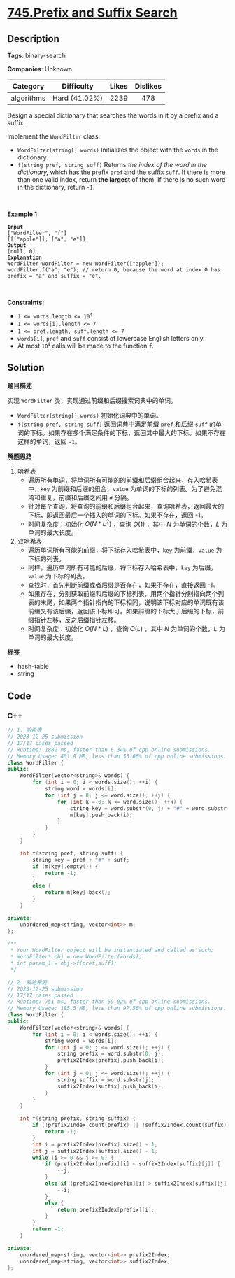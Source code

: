 # [745.Prefix and Suffix Search](https://leetcode.com/problems/prefix-and-suffix-search/description/)

## Description

**Tags**: binary-search

**Companies**: Unknown

|  Category  |  Difficulty   | Likes | Dislikes |
| :--------: | :-----------: | :---: | :------: |
| algorithms | Hard (41.02%) | 2239  |   478    |

<p>Design a special dictionary that searches the words in it by a prefix and a suffix.</p>
<p>Implement the <code>WordFilter</code> class:</p>
<ul>
  <li><code>WordFilter(string[] words)</code> Initializes the object with the <code>words</code> in the dictionary.</li>
  <li><code>f(string pref, string suff)</code> Returns <em>the index of the word in the dictionary,</em> which has the prefix <code>pref</code> and the suffix <code>suff</code>. If there is more than one valid index, return <strong>the largest</strong> of them. If there is no such word in the dictionary, return <code>-1</code>.</li>
</ul>
<p>&nbsp;</p>
<p><strong class="example">Example 1:</strong></p>
<pre><code><strong>Input</strong>
[&quot;WordFilter&quot;, &quot;f&quot;]
[[[&quot;apple&quot;]], [&quot;a&quot;, &quot;e&quot;]]
<strong>Output</strong>
[null, 0]
<strong>Explanation</strong>
WordFilter wordFilter = new WordFilter([&quot;apple&quot;]);
wordFilter.f(&quot;a&quot;, &quot;e&quot;); // return 0, because the word at index 0 has prefix = &quot;a&quot; and suffix = &quot;e&quot;.</code></pre>
<p>&nbsp;</p>
<p><strong>Constraints:</strong></p>
<ul>
  <li><code>1 &lt;= words.length &lt;= 10<sup>4</sup></code></li>
  <li><code>1 &lt;= words[i].length &lt;= 7</code></li>
  <li><code>1 &lt;= pref.length, suff.length &lt;= 7</code></li>
  <li><code>words[i]</code>, <code>pref</code> and <code>suff</code> consist of lowercase English letters only.</li>
  <li>At most <code>10<sup>4</sup></code> calls will be made to the function <code>f</code>.</li>
</ul>

## Solution

**题目描述**

实现 `WordFilter` 类，实现通过前缀和后缀搜索词典中的单词。

- `WordFilter(string[] words)` 初始化词典中的单词。
- `f(string pref, string suff)` 返回词典中满足前缀 `pref` 和后缀 `suff` 的单词的下标。如果存在多个满足条件的下标，返回其中最大的下标。如果不存在这样的单词，返回 `-1`。

**解题思路**

1. 哈希表
   - 遍历所有单词，将单词所有可能的的前缀和后缀组合起来，存入哈希表中，`key` 为前缀和后缀的组合，`value` 为单词的下标的列表。为了避免混淆和重复，前缀和后缀之间用 `#` 分隔。
   - 针对每个查询，将查询的前缀和后缀组合起来，查询哈希表，返回最大的下标，即返回最后一个插入的单词的下标。如果不存在，返回 -1。
   - 时间复杂度：初始化 $O(N * L^2)$ ，查询 $O(1)$ ，其中 $N$ 为单词的个数，$L$ 为单词的最大长度。
2. 双哈希表
   - 遍历单词所有可能的前缀，将下标存入哈希表中，`key` 为前缀，`value` 为下标的列表。
   - 同样，遍历单词所有可能的后缀，将下标存入哈希表中，`key` 为后缀，`value` 为下标的列表。
   - 查找时，首先判断前缀或者后缀是否存在，如果不存在，直接返回 -1。
   - 如果存在，分别获取前缀和后缀的下标列表，用两个指针分别指向两个列表的末尾，如果两个指针指向的下标相同，说明该下标对应的单词既有该前缀又有该后缀，返回该下标即可。如果前缀的下标大于后缀的下标，前缀指针左移，反之后缀指针左移。
   - 时间复杂度：初始化 $O(N * L)$ ，查询 $O(L)$ ，其中 $N$ 为单词的个数，$L$ 为单词的最大长度。

**标签**

- hash-table
- string

<!-- code start -->
## Code

### C++

```cpp
// 1. 哈希表
// 2023-12-25 submission
// 17/17 cases passed
// Runtime: 1882 ms, faster than 6.34% of cpp online submissions.
// Memory Usage: 401.8 MB, less than 53.66% of cpp online submissions.
class WordFilter {
public:
    WordFilter(vector<string>& words) {
        for (int i = 0; i < words.size(); ++i) {
            string word = words[i];
            for (int j = 0; j <= word.size(); ++j) {
                for (int k = 0; k <= word.size(); ++k) {
                    string key = word.substr(0, j) + "#" + word.substr(word.size() - k);
                    m[key].push_back(i);
                }
            }
        }
    }

    int f(string pref, string suff) {
        string key = pref + "#" + suff;
        if (m[key].empty()) {
            return -1;
        }
        else {
            return m[key].back();
        }
    }

private:
    unordered_map<string, vector<int>> m;
};

/**
 * Your WordFilter object will be instantiated and called as such:
 * WordFilter* obj = new WordFilter(words);
 * int param_1 = obj->f(pref,suff);
 */
```

```cpp
// 2. 双哈希表
// 2023-12-25 submission
// 17/17 cases passed
// Runtime: 751 ms, faster than 59.02% of cpp online submissions.
// Memory Usage: 185.5 MB, less than 97.56% of cpp online submissions.
class WordFilter {
public:
    WordFilter(vector<string>& words) {
        for (int i = 0; i < words.size(); ++i) {
            string word = words[i];
            for (int j = 0; j <= word.size(); ++j) {
                string prefix = word.substr(0, j);
                prefix2Index[prefix].push_back(i);
            }
            for (int j = 0; j <= word.size(); ++j) {
                string suffix = word.substr(j);
                suffix2Index[suffix].push_back(i);
            }
        }
    }

    int f(string prefix, string suffix) {
        if (!prefix2Index.count(prefix) || !suffix2Index.count(suffix)) {
            return -1;
        }
        int i = prefix2Index[prefix].size() - 1;
        int j = suffix2Index[suffix].size() - 1;
        while (i >= 0 && j >= 0) {
            if (prefix2Index[prefix][i] < suffix2Index[suffix][j]) {
                --j;
            }
            else if (prefix2Index[prefix][i] > suffix2Index[suffix][j]) {
                --i;
            }
            else {
                return prefix2Index[prefix][i];
            }
        }
        return -1;
    }

private:
    unordered_map<string, vector<int>> prefix2Index;
    unordered_map<string, vector<int>> suffix2Index;
};
```

<!-- code end -->
